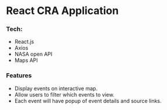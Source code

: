 # React CRA Application

### Tech:
- React.js
- Axios
- NASA open API
- Maps API

### Features
- Display events on interactive map.
- Allow users to filter which events to view.
- Each event will have popup of event details and source links.
